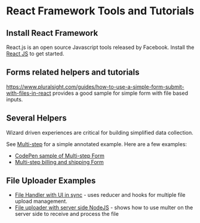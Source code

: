 # React Framework Tools and Tutorials

## Install React Framework
React.js is an open source Javascript tools released by Facebook. 
Install the [React JS](https://github.com/facebook/create-react-app) to get started.

## Forms related helpers and tutorials


https://www.pluralsight.com/guides/how-to-use-a-simple-form-submit-with-files-in-react provides a good sample for simple form with file based inputs.


## Several Helpers
Wizard driven experiences are critical for building simplified data collection.

See [Multi-step](https://css-tricks.com/the-magic-of-react-based-multi-step-forms/) for a simple annotated example. Here are a few examples:
- [CodePen sample of Multi-step Form](https://codepen.io/nathansebhastian/pen/RvrOYq)
- [Multi-step billing and shipping Form](https://codesandbox.io/s/use-step-multi-step-form-demo-forked-dgobo)


## File Uploader Examples

- [File Handler with UI in sync](https://jsmanifest.com/uploading-files-in-react-while-keeping-ui-completely-in-sync/) - uses reducer and hooks for multiple file upload management.
- [File uploader with server side NodeJS](https://programmingwithmosh.com/javascript/react-file-upload-proper-server-side-nodejs-easy/) - shows how to use multer on the server side to receive and process the file  
